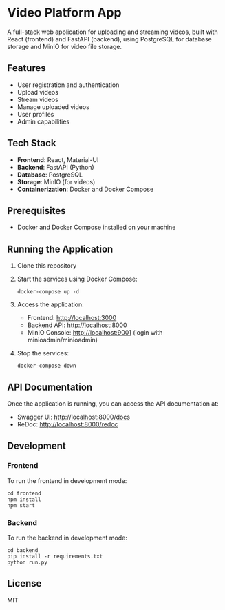 # Video Platform App

A full-stack web application for uploading and streaming videos, built with React (frontend) and FastAPI (backend), using PostgreSQL for database storage and MinIO for video file storage.

## Features

- User registration and authentication
- Upload videos
- Stream videos
- Manage uploaded videos
- User profiles
- Admin capabilities

## Tech Stack

- **Frontend**: React, Material-UI
- **Backend**: FastAPI (Python)
- **Database**: PostgreSQL
- **Storage**: MinIO (for videos)
- **Containerization**: Docker and Docker Compose

## Prerequisites

- Docker and Docker Compose installed on your machine

## Running the Application

1. Clone this repository

2. Start the services using Docker Compose:
   ```
   docker-compose up -d
   ```

3. Access the application:
   - Frontend: [http://localhost:3000](http://localhost:3000)
   - Backend API: [http://localhost:8000](http://localhost:8000)
   - MinIO Console: [http://localhost:9001](http://localhost:9001) (login with minioadmin/minioadmin)

4. Stop the services:
   ```
   docker-compose down
   ```

## API Documentation

Once the application is running, you can access the API documentation at:
- Swagger UI: [http://localhost:8000/docs](http://localhost:8000/docs)
- ReDoc: [http://localhost:8000/redoc](http://localhost:8000/redoc)

## Development

### Frontend

To run the frontend in development mode:

```
cd frontend
npm install
npm start
```

### Backend

To run the backend in development mode:

```
cd backend
pip install -r requirements.txt
python run.py
```

## License

MIT 